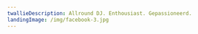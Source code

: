 ```yaml
---
twallieDescription: Allround DJ. Enthousiast. Gepassioneerd.
landingImage: /img/facebook-3.jpg
---
```


